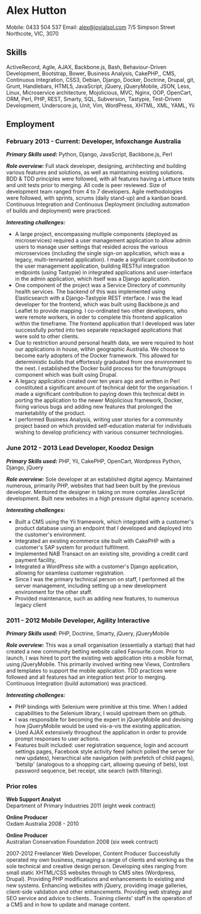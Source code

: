 Alex Hutton
===========
Mobile: 0433 504 537
Email: alex@jovialsol.com
7/5 Simpson Street
Northcote, VIC, 3070

## Skills ##
ActiveRecord,
Agile,
AJAX,
Backbone.js,
Bash,
Behaviour-Driven Development,
Bootstrap,
Bower,
Business Analysis,
CakePHP,,
CMS,
Continuous Integration,
CSS3,
Debian,
Django,
Docker,
Doctrine,
Drupal,
git,
Grunt,
Handlebars,
HTML5,
JavaScript,
jQuery,
jQueryMobile,
JSON,
Less,
Linux,
Microservice architecture,
Mojolicious,
MVC,
Nginx,
OOP,
OpenCart,
ORM,
Perl,
PHP,
REST,
Smarty,
SQL,
Subversion,
Tastypie,
Test-Driven Development,
Underscore.js,
Unit,
Vim,
WordPress,
XHTML,
XML,
YAML,
Yii

## Employment ##
### February 2013 - Current:  Developer, Infoxchange Australia ###

__*Primary Skills used:*__ Python, Django, JavaScript, Backbone.js, Perl

__*Role overview:*__ Full stack developer, designing, architecting and building various features and solutions, as well as maintaining existing solutions. BDD & TDD principles were followed, with all features having a Lettuce tests and unit tests prior to merging. All code is peer reviewed. Size of development team ranged from 4 to 7 developers. Agile methodologies were followed, with sprints, scrums (daily stand-up) and a kanban board. Continuous Integration and Continuous Deployment (including automation of builds and deployment) were practiced.

__*Interesting challenges:*__

- A large project, encompassing multiple components (deployed as microservices) required a user management application to allow admin users to manage user settings that resided across the various microservices (including the single sign-on application, which was a legacy, multi-tennanted application). I made a significant contribution to the user management application, building RESTful integration endpoints (using Tastypie) in integrated applications and user-interface in the admin application, which itself was a Django application.
- One component of the project was a Service Directory of community health services. The backend of this was implemented using Elasticsearch with a Django-Tastypie REST interface. I was the lead developer for the frontend, which was built using Backbone.js and Leaflet to provide mapping. I co-ordinated two other developers, who were remote workers, in order to complete this frontend application within the timeframe. The frontend application that I developed was later successfully ported into two separate repackaged applications that were sold to other clients.
- Due to restriction around personal health data, we were required to host our
	applications in house, within geographic Australia. We choose to become early adopters of the Docker framework. This allowed for deterministic builds that effortessly graduated from one environment to the next. I established the Docker build process for the forum/groups component which was built using Drupal.
- A legacy application created over ten years ago and written in Perl constituted a significant amount of technical debt for the organisation. I made a significant contribution to paying down this technical debt in porting the application to the newer Mojolicious framework, Docker, fixing various bugs and adding new features that prolonged the marketability of the product.
- I performed Business Analysis, writing user stories for a community project based on which provided self-education material for individuals wishing to develop proficiency with various consumer technologies.

### June 2012 - 2013 Lead Developer, Koodoz Design ###

__*Primary Skills used:*__ PHP, Yii, CakePHP, OpenCart, Wordpress Python, Django, jQuery

__*Role overview:*__ Sole developer at an established digital agency. Maintained numerous, primarily PHP, websites that had been built by the previous developer. Mentored the designer in taking on more complex JavaScript development. Built new websites in a high pressure digital agency scenario.

__*Interesting challenges:*__

- Built a CMS using the Yii framework, which integrated with a customer's product database using an endpoint that I developed and deployed into the customer's environment.
- Integrated an existing ecommerce site built with CakePHP with a customer's SAP system for product fulfilment.
- Implemented NAB Transact on an existing site, providing a credit card payment facility,
- Integrated a WordPress site with a customer's Django application, allowing for seamless customer registration.
- Since I was the primary technical person on staff, I performed all the server management, including setting up a new development environment for the other staff.
- Provided maintenance, such as adding new features, to numerous legacy client

### 2011 - 2012 Mobile Developer, Agility Interactive ###

__*Primary Skills used:*__ PHP, Doctrine, Smarty, jQuery, jQueryMobile

__*Role overview:*__ This was a small organisation (essentially a startup) that had created a new community betting website called Favourite.com. Prior to launch, I was hired to port the existing web application into a mobile format, using jQueryMobile. This primarily involved writing new Views, Controllers and templates to support the mobile application. TDD practices were followed and all features had an integration test prior to merging. Continuous Integration (build automation) was practiced.

__*Interesting challenges:*__

- PHP bindings with Selenium were primitive at this time. When I added capabilities to the Selenium library, I would upstream them on github.
- I was responsible for becoming the expert in jQueryMobile and devising how jQueryMobile would be used vis-a-vis the existing application.
- Used AJAX extensively throughout the application in order to provide prompt responses to user actions.
- Features built included: user registration sequence, login and account settings pages, Facebook style activity feed (which polled the server for new updates), hierarchical site navigation (with prefetch of child pages), 'betslip' (analogous to a shopping cart, allowing queuing of bets), lost password sequence, bet receipt, site search (with filtering).


### Prior roles ###
**Web Support Analyst**  
Department of Primary Industries 2011 (eight week contract)

**Online Producer**  
Oxdam Australia 2008 - 2010

**Online Producer**  
Australian Conservation Foundation 2008 (six week contract)

2007-2012 Freelancer Web Developer, Content Producer
Successfully operated my own business, managing a range of clients and working as the sole technical and creative design person.
Developing sites ranging from small static XHTML/CSS websites through to CMS sites (Wordpress, Drupal).
Providing PHP modifications and enhancements to existing and new systems.
Enhancing websites with jQuery, providing image galleries, client-side validation and other enhancements.
Providing web strategy and SEO service and advice to clients..
Training clients' staff in the operation of a CMS and in how to update and manage content.

